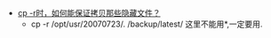  - [cp -r时，如何能保证拷贝那些隐藏文件？](http://bbs.chinaunix.net/thread-966296-1-1.html)
    - cp -r /opt/usr/20070723/.  /backup/latest/
      这里不能用*,一定要用.